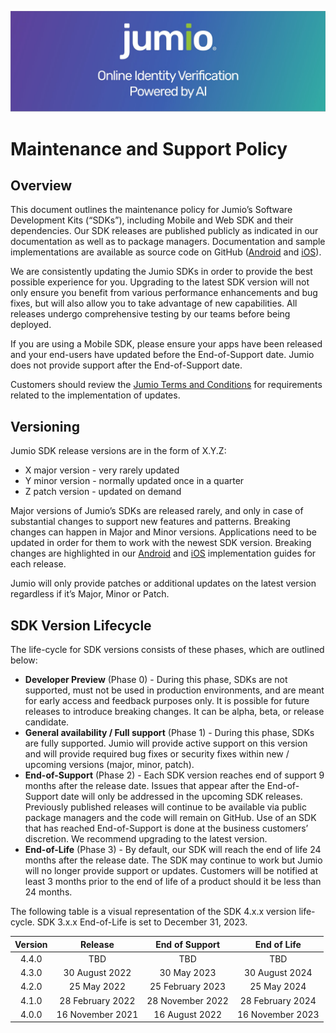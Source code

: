 ![Header Graphic](images/jumio_feature_graphic.jpg)

# Maintenance and Support Policy

## Overview
This document outlines the maintenance policy for Jumio’s Software Development Kits (“SDKs”), including Mobile and Web SDK and their dependencies. 
Our SDK releases are published publicly as indicated in our documentation as well as to package managers. Documentation and sample implementations are available as source code on GitHub ([Android](https://github.com/Jumio/mobile-sdk-android) and [iOS](https://github.com/Jumio/mobile-sdk-ios)).

We are consistently updating the Jumio SDKs in order to provide the best possible experience for you. Upgrading to the latest SDK version will not only ensure you benefit from various performance enhancements and bug fixes, but will also allow you to take advantage of new capabilities. All releases undergo comprehensive testing by our teams before being deployed.

If you are using a Mobile SDK, please ensure your apps have been released and your end-users have updated before the End-of-Support date. Jumio does not provide support after the End-of-Support date. 

Customers should review the [Jumio Terms and Conditions](https://www.jumio.com/legal-information/privacy-notices/) for requirements related to the implementation of updates. 

## Versioning
Jumio SDK release versions are in the form of X.Y.Z:
* X major version - very rarely updated
* Y minor version - normally updated once in a quarter
* Z patch version - updated on demand

Major versions of Jumio’s SDKs are released rarely, and only in case of substantial changes to support new features and patterns. Breaking changes can happen in Major and Minor versions. Applications need to be updated in order for them to work with the newest SDK version. Breaking changes are highlighted in our [Android](https://github.com/Jumio/mobile-sdk-android) and [iOS](https://github.com/Jumio/mobile-sdk-ios) implementation guides for each release.

Jumio will only provide patches or additional updates on the latest version regardless if it’s Major, Minor or Patch. 

## SDK Version Lifecycle
The life-cycle for SDK versions consists of these phases, which are outlined below:
* __Developer Preview__ (Phase 0) - During this phase, SDKs are not supported, must not be used in production environments, and are meant for early access and feedback purposes only. It is possible for future releases to introduce breaking changes. It can be alpha, beta, or release candidate.
* __General availability / Full support__ (Phase 1) - During this phase, SDKs are fully supported. Jumio will provide active support on this version and will provide required bug fixes or security fixes within new / upcoming versions (major, minor, patch). 
* __End-of-Support__ (Phase 2) - Each SDK version reaches end of support 9 months after the release date. Issues that appear after the End-of-Support date will only be addressed in the upcoming SDK releases. Previously published releases will continue to be available via public package managers and the code will remain on GitHub. Use of an SDK that has reached End-of-Support is done at the business customers’ discretion. We recommend upgrading to the latest version.
* __End-of-Life__ (Phase 3) - By default, our SDK will reach the end of life 24 months after the release date. The SDK may continue to work but Jumio will no longer provide support or updates. Customers will be notified at least 3 months prior to the end of life of a product should it be less than 24 months. 

The following table is a visual representation of the SDK 4.x.x version life-cycle. SDK 3.x.x End-of-Life is set to December 31, 2023.

| Version |      Release     |  End of Support  |    End of Life   |  
|:-------:|:----------------:|:----------------:|:----------------:|
|  4.4.0  |        TBD       |        TBD       |        TBD       | 
|  4.3.0  |  30 August 2022  |    30 May 2023   |  30 August 2024  |
|  4.2.0  |    25 May 2022   | 25 February 2023 |    25 May 2024   |
|  4.1.0  | 28 February 2022 | 28 November 2022 | 28 February 2024 |
|  4.0.0  | 16 November 2021 |  16 August 2022  | 16 November 2023 | 